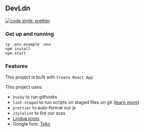## DevLdn

[![code style: prettier](https://img.shields.io/badge/code_style-prettier-ff69b4.svg?style=flat-square)](https://github.com/prettier/prettier)

### Get up and running
```
cp .env.example .env
npm install
npm start
```

### Features
This project is built with `Create React App`

This project uses:

- `husky` to run githooks
- `lint-staged` to run scripts on staged files on git ([learn more](https://medium.com/@okonetchnikov/make-linting-great-again-f3890e1ad6b8))
- `prettier` to auto-format our js
- `stylelint` to lint our scss
- [Lindua icons](https://icomoon.io/icons-lindua.html)
- Google font: [Teko](https://fonts.google.com/specimen/Teko)